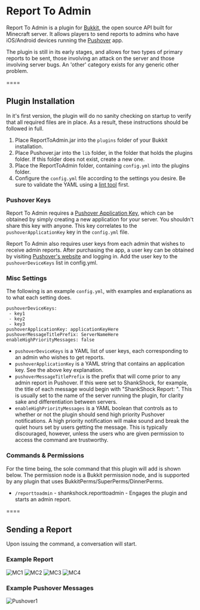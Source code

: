 # Report To Admin

Report To Admin is a plugin for [Bukkit](http://bukkit.org/), the open source API built for Minecraft server. It allows players to send reports to admins who have iOS/Android devices running the [Pushover](http://pushover.net/) app.

The plugin is still in its early stages, and allows for two types of primary reports to be sent, those involving an attack on the server and those involving server bugs. An 'other' category exists for any generic other problem.

====

## Plugin Installation

In it's first version, the plugin will do no sanity checking on startup to verify that all required files are in place. As a result, these instructions should be followed in full.

1. Place ReportToAdmin.jar into the ````plugins```` folder of your Bukkit installation.
2. Place Pushover.jar into the ````lib```` folder, in the folder that holds the plugins folder. If this folder does not exist, create a new one.
3. Place the ReportToAdmin folder, containing ````config.yml```` into the plugins folder.
4. Configure the ````config.yml```` file according to the settings you desire. Be sure to validate the YAML using a [lint tool](http://yamllint.com) first.

### Pushover Keys

Report To Admin requires a [Pushover Application Key](https://pushover.net/apps/build), which can be obtained by simply creating a new application for your server. You shouldn't share this key with anyone. This key correlates to the ````pushoverApplicationKey```` key in the ````config.yml```` file.

Report To Admin also requires user keys from each admin that wishes to receive admin reports. After purchasing the app, a user key can be obtained by visiting [Pushover's website](http://pushover.net/) and logging in. Add the user key to the ````pushoverDeviceKeys```` list in config.yml.

### Misc Settings

The following is an example ````config.yml````, with examples and explanations as to what each setting does.

````
pushoverDeviceKeys:
 - key1
 - key2
 - key3
pushoverApplicationKey: applicationKeyHere
pushoverMessageTitlePrefix: ServerNameHere
enableHighPriorityMessages: false
````

* ````pushoverDeviceKeys```` is a YAML list of user keys, each corresponding to an admin who wishes to get reports.
* ````pushoverApplicationKey```` is a YAML string that contains an application key. See the above key explanation.
* ````pushoverMessageTitlePrefix```` is the prefix that will come prior to any admin report in Pushover. If this were set to ShankShock, for example, the title of each message would begin with "ShankShock Report: ". This is usually set to the name of the server running the plugin, for clarity sake and differentiation between servers.
* ````enableHighPriorityMessages```` is a YAML boolean that controls as to whether or not the plugin should send high priority Pushover notifications. A high priority notification will make sound and break the quiet hours set by users getting the message. This is typically discouraged, however, unless the users who are given permission to access the command are trustworthy.

### Commands & Permissions

For the time being, the sole command that this plugin will add is shown below. The permission node is a Bukkit permission node, and is supported by any plugin that uses BukkitPerms/SuperPerms/DinnerPerms.

* ````/reporttoadmin```` - shankshock.reporttoadmin - Engages the plugin and starts an admin report.

====

## Sending a Report

Upon issuing the command, a conversation will start.

### Example Report

![MC1](http://puu.sh/1Kghr.png)
![MC2](http://puu.sh/1Kgi4.png)
![MC3](http://puu.sh/1KgiG.png)
![MC4](http://puu.sh/1KgiY.png)

### Example Pushover Messages

![Pushover1](https://dl.dropbox.com/u/1253613/Screenshot_2013-01-06-02-29-50.png)
